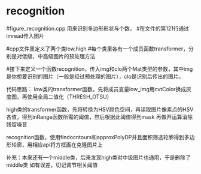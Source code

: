 # recognition
#figure_recognition.cpp 用来识别多边形形状与个数。
#在文件的第121行通过imread传入图片

#cpp文件里定义了两个类low,high
#每个类里各有一个成员函数transformer，分别是对低级，中高级图片的预处理方法

#接下来定义一个函数recognition，传入img和clo两个Mat类型的参数，其中img是你想要识别的图片（一般是经过预处理的图片），clo是识别后传出的图片。

代码思路：
low类的transformer函数，先将成员变量low_img用cvtColor换成灰度图，再使用全局二值化（THRESH_OTSU）

high类的transformer函数，先将转换为HSV颜色空间，再读取图片像素点的HSV各值，得到inRange函数所需的阈值，然后根据此阈值得到mask
再做开运算消除残留噪音

recognition函数，使用findocntours和approxPolyDP并且面积筛选轮廓得到多边形轮廓，用相应api将方框画在克隆图片上

补充：本来还有一个middle类，后来发现high类对中级图片也通用，于是删除了middle类
     如有误差，切记调节相关阈值
